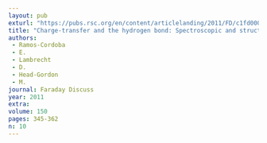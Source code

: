 ```yaml
---
layout: pub
exturl: "https://pubs.rsc.org/en/content/articlelanding/2011/FD/c1fd00004g#!divAbstract"
title: "Charge-transfer and the hydrogen bond: Spectroscopic and structural implications from electronic structure calculations"
authors:
 - Ramos-Cordoba
 - E.
 - Lambrecht
 - D.
 - Head-Gordon
 - M.
journal: Faraday Discuss
year: 2011
extra: 
volume: 150
pages: 345-362
n: 10
---
```

